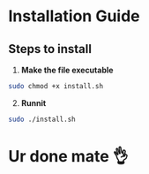 # Installation Guide
## Steps to install

1. **Make the file executable**

```bash
sudo chmod +x install.sh
```
2. **Runnit**

```bash
sudo ./install.sh
```

# Ur done mate 👌 